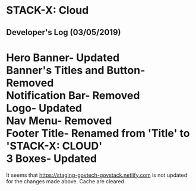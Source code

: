 # STACK-X: Cloud 

## Developer's Log (03/05/2019)

Hero Banner- Updated  
Banner's Titles and Button- Removed  
Notification Bar- Removed  
Logo- Updated  
Nav Menu- Removed  
Footer Title- Renamed from 'Title' to 'STACK-X: CLOUD'  
3 Boxes- Updated  
================  
It seems that https://staging-govtech-govstack.netlify.com is not updated for the changes made above. Cache are cleared.

